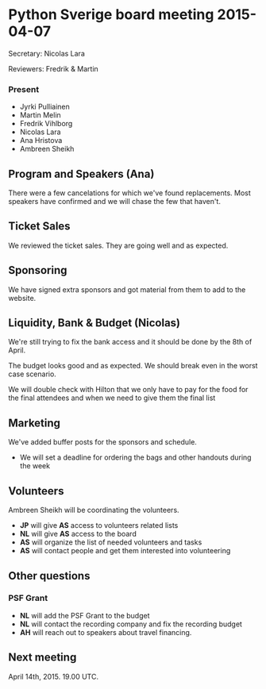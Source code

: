 # Python Sverige board meeting 2015-04-07

Secretary: Nicolas Lara

Reviewers: Fredrik & Martin

### Present

- Jyrki Pulliainen
- Martin Melin
- Fredrik Vihlborg
- Nicolas Lara
- Ana Hristova
- Ambreen Sheikh

## Program and Speakers (Ana)

There were a few cancelations for which we've found replacements. Most
speakers have confirmed and we will chase the few that haven't.

## Ticket Sales

We reviewed the ticket sales. They are going well and as expected.

## Sponsoring

We have signed extra sponsors and got material from them to add to the
website.

## Liquidity, Bank & Budget (Nicolas)

We're still trying to fix the bank access and it should be done by the
8th of April.

The budget looks good and as expected. We should break even in the
worst case scenario.

We will double check with Hilton that we only have to pay for the food
for the final attendees and when we need to give them the final list

## Marketing

We've added buffer posts for the sponsors and schedule.

 - We will set a deadline for ordering the bags and other handouts
   during the week

## Volunteers

Ambreen Sheikh will be coordinating the volunteers.

 - **JP** will give **AS** access to volunteers related lists
 - **NL** will give **AS** access to the board
 - **AS** will organize the list of needed volunteers and tasks
 - **AS** will contact people and get them interested into volunteering

## Other questions

### PSF Grant

 - **NL** will add the PSF Grant to the budget
 - **NL** will contact the recording company and fix the recording budget
 - **AH** will reach out to speakers about travel financing.

## Next meeting

April 14th, 2015. 19.00 UTC.
